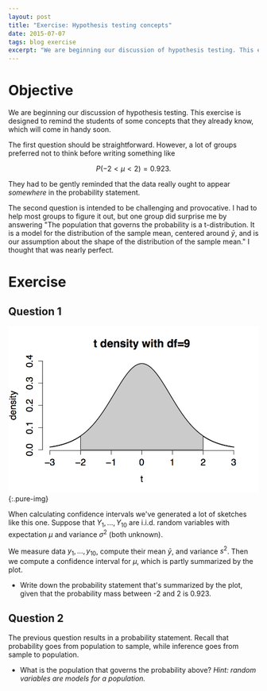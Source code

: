 ```yaml
---
layout: post
title: "Exercise: Hypothesis testing concepts"
date: 2015-07-07
tags: blog exercise
excerpt: "We are beginning our discussion of hypothesis testing. This exercise is designed to remind the students of some concepts that they already know, which will come in handy soon."
---
```


# Objective
We are beginning our discussion of hypothesis testing. This exercise is designed to remind the students of some concepts that they already know, which will come in handy soon.

The first question should be straightforward. However, a lot of groups preferred not to think before writing something like 

$$P( -2 < \mu < 2) = 0.923.$$

They had to be gently reminded that the data really ought to appear *somewhere* in the probability statement.

The second question is intended to be challenging and provocative. I had to help most groups to figure it out, but one group did surprise me by answering "The population that governs the probability is a t-distribution. It is a model for the distribution of the sample mean, centered around ${\bar y}$, and is our assumption about the shape of the distribution of the sample mean." I thought that was nearly perfect.

# Exercise

## Question 1

![Density of a t distribution with $\nu=9$.](/images/2015/7/7/density.png){:.pure-img}

When calculating confidence intervals we've generated a lot of sketches like this one. Suppose that $Y_1, \dots, Y_{10}$ are i.i.d. random variables with expectation $\mu$ and variance $\sigma^2$ (both unknown).

We measure data $y_1, \dots, y_{10}$, compute their mean ${\bar y}$, and variance $s^2$. Then we compute a confidence interval for $\mu$, which is partly summarized by the plot.

- Write down the probability statement that's summarized by the plot, given that the probability mass between -2 and 2 is 0.923.


## Question 2
The previous question results in a probability statement. Recall that probability goes from population to sample, while inference goes from sample to population. 

- What is the population that governs the probability above? *Hint: random variables are models for a population.*

